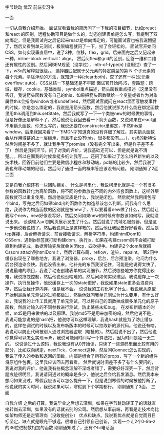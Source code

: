   字节跳动 武汉 前端实习生

  一面

一切从自我介绍开始。
面试官看着我的简历问了一下我的项目细节，比如preact和react 的区别，远程协助项目是做什么的，动态创建表单是怎么写，我提到了双向绑定，但是我面试完之后记起来react是单向绑定的，可能面试官也被我说懵逼了，然后又看到单元测试，极限编程就问了一下，扯了会轻松的。
面试官开始问CSS，如何实现垂直居中，说了3种，位移，flex，grid。后来面完之后又记起来一种，inline-block vertical：align。 然后问flex和grid的区别，回答一维和二维还有属性的区别。然后问BEM规范（没学过），:nth-of-type(n) (没用过）查了一下，w3c的解释就很绕。。 选择器匹配属于父元素的特定类型的第 N 个子元素的每个元素。清除浮动的方法，就知道一种(clear:both)，查了还有一种(父元素overflow: auto)。CSS总结一下基础还是不牢固
面试官开始问JS，套路题：跨域，缓存，cookie，基础类型，symbol重点描述，箭头函数重点描述（这里没有答好，我说箭头函数没有自己的this，如果把箭头函数赋给一个变量或者作为对象属性this会指向window或者undefined，然后面试官就问在react里面写触发事件的时候，你是怎么绑定的，我说是用箭头函数，然后他就说那为什么能在绑定函数里用this调用到this.setState，然后我就写了一下一个类被new的时候做的事情，但是好像还是解释不了，然后他说让我回去看一下箭头函数，又说如果在react里不用箭头函数，你怎么写的，我说还要在constructor里绑定，不然this是window。后来我回来看了一下MDN才知道真的没有详细了解过，其实箭头函数会从作用域链的上一层继承，而且不止没有this，很多都没有。。。），es6的新特性
然后时间差不多了，就让我手写了promise（没有完全写出来，但是样子差不多了）
然后是我问环节，问了对我的评价，说我基础还可以，但是就是说不清楚。。。所以在面我的时候拿挺多纸让我写。。。还问了如果过了怎么培养新生的以及技术栈，回答目前他们主要是微信小程序和移动端，pc端的比较少，然后我说了我也有移动端的经验。然后问了通过一面的概率答应该没有问题。
刚刚通知了2面
二面

又是自我介绍还有一些团队相关。
什么是柯里化，我说柯里化就是把一个有很多参数的函数转化为高阶函数，将不同的参数放在不同的内外嵌套函数上，这样外层函数就可以重复使用。然后他说实质是什么，我说是闭包。
然后就然我用闭包写个bind，写完之后问如果bind出的函数作为构造器该怎么判断，问我有什么思路，我说作为构造函数的区别就是被new了，所以要看看new做了什么，然后就让我写个new，new好像没写好，然后又问如果new的时候有参数该如何写，我就没说出来。
谈谈输入url到网页展示发生了什么。然后就说了找域名服务器，但是这一步他说我说错了。然后我说网上是这样教的，然后他让我回去好好看看。然后是tcp连接，后台解析请求，前台接收请求，解析字符串，构建htmlDom和CSSom，遇到js标签就打断构建dom，执行js，如果在构建cssom则不会被打断直到构建完成，数据传输完后就会关闭tcp，四次握手。构建完2个dom后就把Cssom attach到htmlDom上，然后计算布局，reflow，渲染，repaint。
第2问中缓存出现在了哪些地方，我说了浏览器，proxy，后台，后台预渲染。他问为什么后台预渲染会快。我也没答出来。他补充的东西我没记住，可能是他说得太快了。
说说最难的项目，我说了动态创建表单的实现细节，然后说哪些地方你觉得比较难，我说拖拽控制，然后他说也没啥难的。然后问如何实现撤回，我说缓存上一次操作，执行反操作，他说缓存上一次的state更好，我说如果state更多会浪费内存，然后让我计算内存，但是我不会。
说说我的工程化学了什么，我说我从原型开始到最后单元测试的过程都做过，然后他就问我单元测试为什么要用，有什么好处，我说我的上传工具就用了单元测试，可以将自己的函数抽成很多单元化的原子函数，然后对输入的不同参数进行测试，防止某些未知bug。
在发布新版本的时候，md5是用来做啥的以及原理。我说md5不是用来加密的吗，然后他说不是，我说可能您说的是hash把，他说你可以这样理解，我说hash就是为了防止缓存的，这样在调试的时候以及发布新版本的时候可以拉取新的源代码。他说还有啥，我说可以防止代码被别人通过浏览器盗取（瞎扯的）。然后就说不出了，然后他说你觉得可以怎么实现md5，我说可能用时间写一个算法把，因为时间是独一无二的。
说说读过什么源码，我说我没有从0开始读，只读了一些源码里面比较有用的部分，比如双向绑定，nextTick，Connect这种，然后问Connect怎么实现的，我说了传入的参数和返回的函数，内部是组合了所有的props，写了一个新的组件将原组件包裹。这里我应该回去再看看。
然后就说时间差不多了有什么要问的，我说对我的评价，他说我有些概念理解不深或者错了，需要好好深究一下，然后背题痕迹很明显。我说请问通过的概率是多少，他说之后会给我发消息。然后我本来想问如果没过，寒假我应该可以怎么提升一下，但是说到寒假的时候被他打断了，他说我的实习时间，我说如果可以，寒假到下个学期都行。
刚刚通知了3面。
三面

自我介绍
之后的打算，我说毕业之后想去深圳，如果在字节跳动转正了的话就直接转岗去深圳，如果没有的话就去别的公司。然后想从事前端，再看是走技术岗比如架构师还是走管理岗（没敢提创业）
优点和缺点。我说我优点就是自觉而且目标坚定，缺点就是眼光不够远，很难自己引领自己创新。
实现一个让2个0-9a-z的36位进制数相加的函数
刚刚通知过了，还有个hr电话面